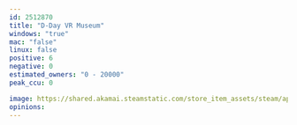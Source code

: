 ```yaml
---
id: 2512870
title: "D-Day VR Museum"
windows: "true"
mac: "false"
linux: false
positive: 6
negative: 0
estimated_owners: "0 - 20000"
peak_ccu: 0

image: https://shared.akamai.steamstatic.com/store_item_assets/steam/apps/2512870/header.jpg?t=1732875050
opinions:
---
```

